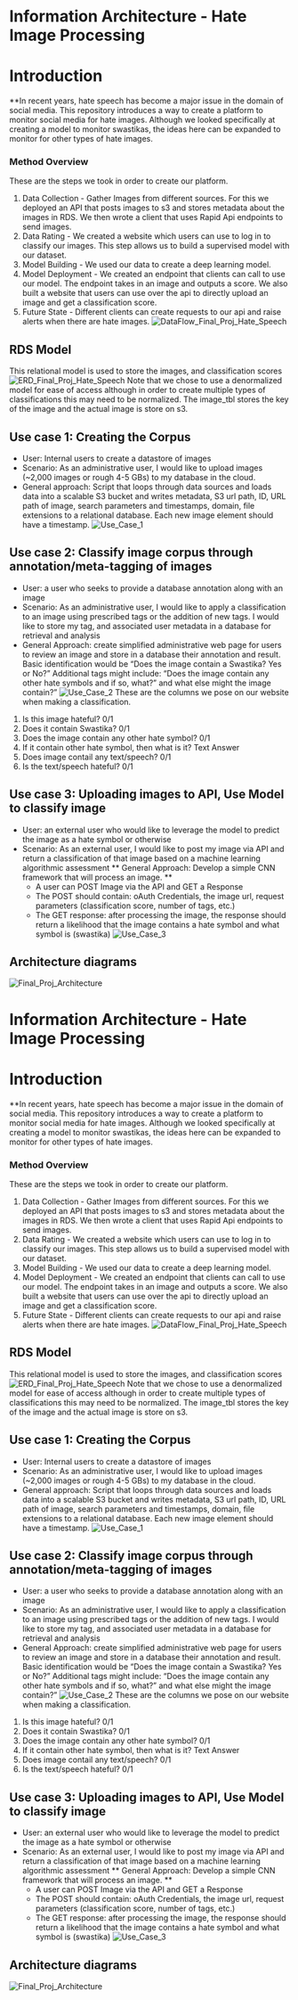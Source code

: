 # Information Architecture - Hate Image Processing
# Introduction
**In recent years, hate speech has become a major issue in the domain of social media.
This repository introduces a way to create a platform to monitor social media for hate images. Although we looked specifically at creating a model to monitor swastikas, the ideas here can be expanded to monitor for other types of hate images.
### Method Overview
These are the steps we took in order to create our platform.
1. Data Collection - Gather Images from different sources. For this we deployed an API that posts images to s3 and stores metadata about the images in RDS. We then wrote a client that uses Rapid Api endpoints to send images.
2. Data Rating -  We created a website which users can use to log in to classify our images. This step allows us to build a supervised model with our dataset.
3. Model Building - We used our data to create a deep learning model.
4. Model Deployment - We created an endpoint that clients can call to use our model. The endpoint takes in an image and outputs a score. We also built a website that users can use over the api to directly upload an image and get a classification score.
5. Future State - Different clients can create requests to our api and raise alerts when there are hate images.
![DataFlow_Final_Proj_Hate_Speech](https://user-images.githubusercontent.com/41594893/90071349-646fbf80-dcc3-11ea-9c81-41301d748235.jpeg)
## RDS Model
This relational model is used to store the images, and classification scores
![ERD_Final_Proj_Hate_Speech](https://user-images.githubusercontent.com/41594893/90071256-3db18900-dcc3-11ea-8d8f-dca9ee559146.jpeg)
Note that we chose to use a denormalized model for ease of access although in order to create multiple types of classifications this may need to be normalized.
The image_tbl stores the key of the image and the actual image is store on s3.
## Use case 1: Creating the Corpus
*	User: Internal users to create a datastore of images
*	Scenario: As an administrative user, I would like to upload images (~2,000 images or rough 4-5 GBs)  to my database in the cloud.
*	General approach: Script that loops through data sources and loads data into a scalable S3 bucket and writes metadata, S3 url path, ID, URL path of image, search parameters and timestamps, domain, file extensions to a relational database.  Each new image element should have a timestamp.
![Use_Case_1](https://user-images.githubusercontent.com/41594893/90063148-ee655b80-dcb6-11ea-84ca-82208afd122d.jpeg)
##	Use case 2: Classify image corpus through annotation/meta-tagging of images
*	User: a user who seeks to provide a database annotation along with an image
*	Scenario: As an administrative user, I would like to apply a classification to an image using prescribed tags or the addition of new tags. I would like to store my tag, and associated user metadata in a database for retrieval and analysis
*	General Approach:  create simplified administrative web page for users to review an image and store in a database their annotation and result. Basic identification would be “Does the image contain a Swastika? Yes or No?” Additional tags might include: “Does the image contain any other hate symbols and if so, what?” and what else might the image contain?”
![Use_Case_2](https://user-images.githubusercontent.com/41594893/90063183-f8875a00-dcb6-11ea-82d2-a62f3a06563a.jpeg)
These are the columns we pose on our website when making a classification.
1) Is this image hateful? 0/1
2) Does it contain Swastika? 0/1
3) Does the image contain any other hate symbol? 0/1
4) If it contain other hate symbol, then what is it? Text Answer
5) Does image contail any text/speech? 0/1
6) Is the text/speech hateful? 0/1
##	Use case 3: Uploading images to API, Use Model to classify image
*	User: an external user who would like to leverage the model to predict the image as a hate symbol or otherwise
*	Scenario: As an external user, I would like to post my image via API and return a classification of that image based on a machine learning algorithmic assessment
**	General Approach:  Develop a simple CNN framework that will process an image. **
    *	A user can POST Image via the API and GET a Response
    *	The POST should contain: oAuth Credentials, the image url, request parameters (classification score, number of tags, etc.)
    *	The GET response: after processing the image, the response should return a likelihood that the image contains a hate symbol and what symbol is (swastika)
![Use_Case_3](https://user-images.githubusercontent.com/41594893/90063189-fae9b400-dcb6-11ea-9db9-3c7d3ccaa7ce.jpeg)
## 	Architecture diagrams
![Final_Proj_Architecture](https://user-images.githubusercontent.com/41594893/90071278-45712d80-dcc3-11ea-8445-3382d02361e9.jpeg)











# Information Architecture - Hate Image Processing
# Introduction
**In recent years, hate speech has become a major issue in the domain of social media.
This repository introduces a way to create a platform to monitor social media for hate images. Although we looked specifically at creating a model to monitor swastikas, the ideas here can be expanded to monitor for other types of hate images.
### Method Overview
These are the steps we took in order to create our platform.
1. Data Collection - Gather Images from different sources. For this we deployed an API that posts images to s3 and stores metadata about the images in RDS. We then wrote a client that uses Rapid Api endpoints to send images.
2. Data Rating -  We created a website which users can use to log in to classify our images. This step allows us to build a supervised model with our dataset.
3. Model Building - We used our data to create a deep learning model.
4. Model Deployment - We created an endpoint that clients can call to use our model. The endpoint takes in an image and outputs a score. We also built a website that users can use over the api to directly upload an image and get a classification score.
5. Future State - Different clients can create requests to our api and raise alerts when there are hate images.
![DataFlow_Final_Proj_Hate_Speech](https://user-images.githubusercontent.com/41594893/90071349-646fbf80-dcc3-11ea-9c81-41301d748235.jpeg)
## RDS Model
This relational model is used to store the images, and classification scores
![ERD_Final_Proj_Hate_Speech](https://user-images.githubusercontent.com/41594893/90071256-3db18900-dcc3-11ea-8d8f-dca9ee559146.jpeg)
Note that we chose to use a denormalized model for ease of access although in order to create multiple types of classifications this may need to be normalized.
The image_tbl stores the key of the image and the actual image is store on s3.
## Use case 1: Creating the Corpus
*	User: Internal users to create a datastore of images
*	Scenario: As an administrative user, I would like to upload images (~2,000 images or rough 4-5 GBs)  to my database in the cloud.
*	General approach: Script that loops through data sources and loads data into a scalable S3 bucket and writes metadata, S3 url path, ID, URL path of image, search parameters and timestamps, domain, file extensions to a relational database.  Each new image element should have a timestamp.
![Use_Case_1](https://user-images.githubusercontent.com/41594893/90063148-ee655b80-dcb6-11ea-84ca-82208afd122d.jpeg)
##	Use case 2: Classify image corpus through annotation/meta-tagging of images
*	User: a user who seeks to provide a database annotation along with an image
*	Scenario: As an administrative user, I would like to apply a classification to an image using prescribed tags or the addition of new tags. I would like to store my tag, and associated user metadata in a database for retrieval and analysis
*	General Approach:  create simplified administrative web page for users to review an image and store in a database their annotation and result. Basic identification would be “Does the image contain a Swastika? Yes or No?” Additional tags might include: “Does the image contain any other hate symbols and if so, what?” and what else might the image contain?”
![Use_Case_2](https://user-images.githubusercontent.com/41594893/90063183-f8875a00-dcb6-11ea-82d2-a62f3a06563a.jpeg)
These are the columns we pose on our website when making a classification.
1) Is this image hateful? 0/1
2) Does it contain Swastika? 0/1
3) Does the image contain any other hate symbol? 0/1
4) If it contain other hate symbol, then what is it? Text Answer
5) Does image contail any text/speech? 0/1
6) Is the text/speech hateful? 0/1
##	Use case 3: Uploading images to API, Use Model to classify image
*	User: an external user who would like to leverage the model to predict the image as a hate symbol or otherwise
*	Scenario: As an external user, I would like to post my image via API and return a classification of that image based on a machine learning algorithmic assessment
**	General Approach:  Develop a simple CNN framework that will process an image. **
    *	A user can POST Image via the API and GET a Response
    *	The POST should contain: oAuth Credentials, the image url, request parameters (classification score, number of tags, etc.)
    *	The GET response: after processing the image, the response should return a likelihood that the image contains a hate symbol and what symbol is (swastika)
![Use_Case_3](https://user-images.githubusercontent.com/41594893/90063189-fae9b400-dcb6-11ea-9db9-3c7d3ccaa7ce.jpeg)
## 	Architecture diagrams
![Final_Proj_Architecture](https://user-images.githubusercontent.com/41594893/90071278-45712d80-dcc3-11ea-8445-3382d02361e9.jpeg)









